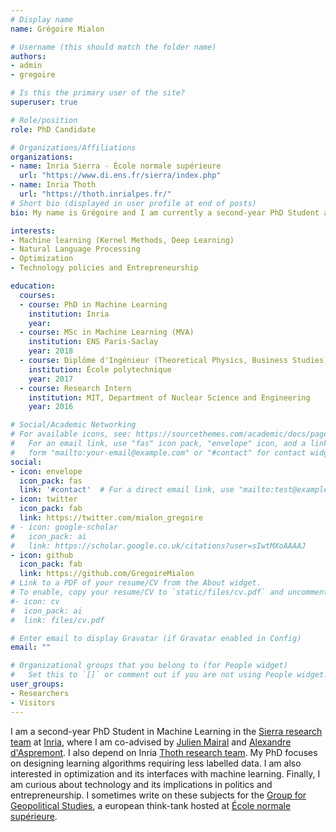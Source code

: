 ```yaml
---
# Display name
name: Grégoire Mialon 

# Username (this should match the folder name)
authors:
- admin
- gregoire

# Is this the primary user of the site?
superuser: true

# Role/position
role: PhD Candidate

# Organizations/Affiliations
organizations:
- name: Inria Sierra - École normale supérieure
  url: "https://www.di.ens.fr/sierra/index.php"
- name: Inria Thoth
  url: "https://thoth.inrialpes.fr/"
# Short bio (displayed in user profile at end of posts)
bio: My name is Grégoire and I am currently a second-year PhD Student at Inria and Ecole Normale Supérieure (Paris), where I am co-advised by Julien Mairal and Alexandre d'Aspremont. 

interests:
- Machine learning (Kernel Methods, Deep Learning)
- Natural Language Processing 
- Optimization
- Technology policies and Entrepreneurship

education:
  courses:
  - course: PhD in Machine Learning 
    institution: Inria 
    year:
  - course: MSc in Machine Learning (MVA)
    institution: ENS Paris-Saclay
    year: 2018 
  - course: Diplôme d'Ingénieur (Theoretical Physics, Business Studies)
    institution: École polytechnique
    year: 2017
  - course: Research Intern
    institution: MIT, Department of Nuclear Science and Engineering
    year: 2016

# Social/Academic Networking
# For available icons, see: https://sourcethemes.com/academic/docs/page-builder/#icons
#   For an email link, use "fas" icon pack, "envelope" icon, and a link in the
#   form "mailto:your-email@example.com" or "#contact" for contact widget.
social:
- icon: envelope
  icon_pack: fas
  link: '#contact'  # For a direct email link, use "mailto:test@example.org".
- icon: twitter
  icon_pack: fab
  link: https://twitter.com/mialon_gregoire 
# - icon: google-scholar
#   icon_pack: ai
#   link: https://scholar.google.co.uk/citations?user=sIwtMXoAAAAJ
- icon: github
  icon_pack: fab
  link: https://github.com/GregoireMialon 
# Link to a PDF of your resume/CV from the About widget.
# To enable, copy your resume/CV to `static/files/cv.pdf` and uncomment the lines below.
#- icon: cv
#  icon_pack: ai
#  link: files/cv.pdf

# Enter email to display Gravatar (if Gravatar enabled in Config)
email: ""

# Organizational groups that you belong to (for People widget)
#   Set this to `[]` or comment out if you are not using People widget.
user_groups:
- Researchers
- Visitors
---
```


I am a second-year PhD Student in Machine Learning in the [Sierra research team](https://www.di.ens.fr/sierra/index.php) at [Inria](https://www.inria.fr/fr), where I am co-advised by [Julien Mairal](https://lear.inrialpes.fr/people/mairal/) and [Alexandre d'Aspremont](https://www.di.ens.fr/~aspremon/). I also depend on Inria [Thoth research team](https://thoth.inrialpes.fr/). My PhD focuses on designing learning algorithms requiring less labelled data. I am also interested in optimization and its interfaces with machine learning. Finally, I am curious about technology and its implications in politics and entrepreneurship. I sometimes write on these subjects for the [Group for Geopolitical Studies](https://legrandcontinent.eu/fr/), a european think-tank hosted at [École normale supérieure](https://www.ens.fr/).
